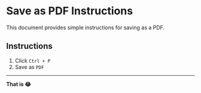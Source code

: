 # Save as PDF Instructions

This document provides simple instructions for saving as a PDF.

## Instructions
1. Click `Ctrl + P`
2. Save as `PDF`

---

**That is 😂**

